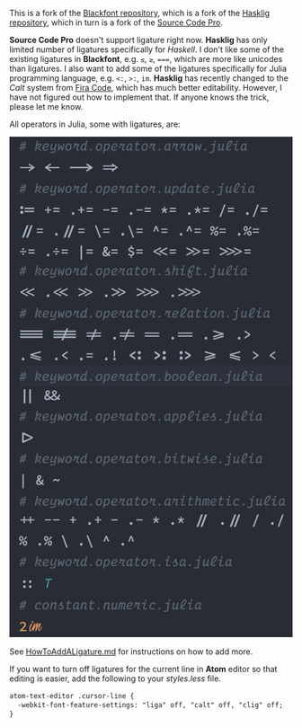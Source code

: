This is a fork of the [Blackfont repository](https://github.com/blackro-se/blackfont),
which is a fork of the [Hasklig repository](https://github.com/i-tu/Hasklig),  which
in turn is a fork of the [Source Code Pro](https://github.com/adobe-fonts/source-code-pro).

**Source Code Pro** doesn't support ligature right now. **Hasklig** has only limited number of
ligatures specifically for *Haskell*. I don't like some of the existing ligatures in **Blackfont**,
e.g. `≤`, `≥`, `===`, which are more like unicodes than ligatures. I also want to add some of the
ligatures specifically for Julia programming language, e.g. `<:`, `>:`, `im`. **Hasklig** has recently
changed to the *Calt* system from [Fira Code](https://github.com/tonsky/FiraCode), which has much
better editability. However, I have not figured out how to implement that. If anyone knows the
trick, please let me know.

All operators in Julia, some with ligatures, are:

![](JuliaLig.png)

See [HowToAddALigature.md](HowToAddALigature.md) for instructions on how to add more.

If you want to turn off ligatures for the current line in **Atom** editor so that editing is easier,
add the following to your *styles.less* file.

```Less
atom-text-editor .cursor-line {
  -webkit-font-feature-settings: "liga" off, "calt" off, "clig" off;
}
```
